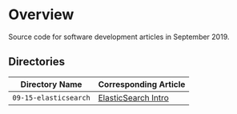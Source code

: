 # Overview

Source code for software development articles in September 2019.

## Directories

| Directory Name                           | Corresponding Article                                                      |
|------------------------------------------|----------------------------------------------------------------------------|
| `09-15-elasticsearch`                    | [ElasticSearch Intro](https://jarombek.com/blog/sep-15-2019-elasticsearch) |
